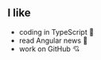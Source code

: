 ## I like

* coding in TypeScript :heartbeat:
* read Angular news :sparkling_heart:
* work on GitHub :cupid:
